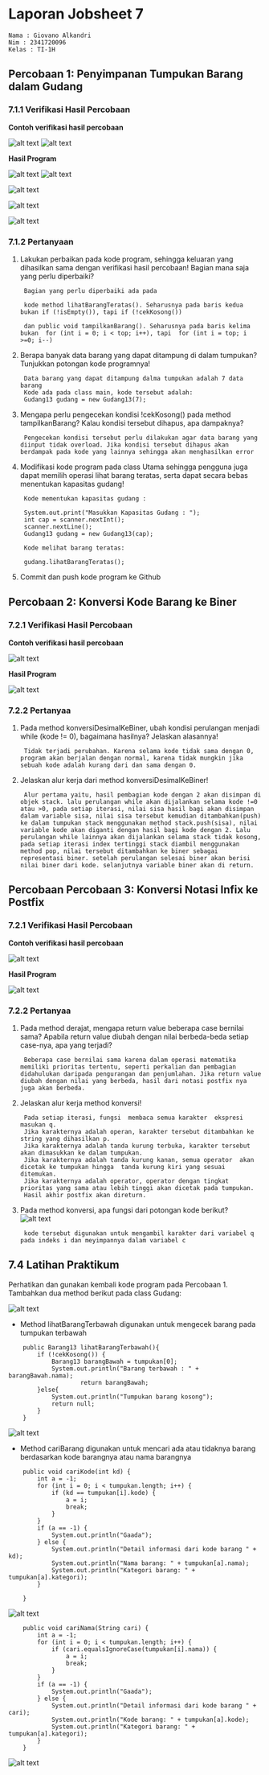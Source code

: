 # Laporan Jobsheet 7

```
Nama : Giovano Alkandri
Nim : 2341720096
Kelas : TI-1H
```

## Percobaan 1: Penyimpanan Tumpukan Barang dalam Gudang

### 7.1.1 Verifikasi Hasil Percobaan

**Contoh verifikasi hasil percobaan**

![alt text](image.png) ![alt text](image-1.png)

**Hasil Program**

![alt text](image-15.png) ![alt text](image-16.png)  

![alt text](image-17.png)  

![alt text](image-18.png)  

![alt text](image-19.png)


### 7.1.2 Pertanyaan

1. Lakukan perbaikan pada kode program, sehingga keluaran yang dihasilkan sama dengan verifikasi hasil percobaan! Bagian mana saja yang perlu diperbaiki?  

        Bagian yang perlu diperbaiki ada pada 
        
        kode method lihatBarangTeratas(). Seharusnya pada baris kedua bukan if (!isEmpty()), tapi if (!cekKosong())

        dan public void tampilkanBarang(). Seharusnya pada baris kelima bukan  for (int i = 0; i < top; i++), tapi  for (int i = top; i >=0; i--)


2. Berapa banyak data barang yang dapat ditampung di dalam tumpukan? Tunjukkan potongan kode programnya!

        Data barang yang dapat ditampung dalma tumpukan adalah 7 data barang  
        Kode ada pada class main, kode tersebut adalah: 
        Gudang13 gudang = new Gudang13(7);

3. Mengapa perlu pengecekan kondisi !cekKosong() pada method tampilkanBarang? Kalau kondisi tersebut dihapus, apa dampaknya?

        Pengecekan kondisi tersebut perlu dilakukan agar data barang yang diinput tidak overload. Jika kondisi tersebut dihapus akan berdampak pada kode yang lainnya sehingga akan menghasilkan error

4. Modifikasi kode program pada class Utama sehingga pengguna juga dapat memilih operasi lihat barang teratas, serta dapat secara bebas menentukan kapasitas gudang!  

        Kode mementukan kapasitas gudang : 

        System.out.print("Masukkan Kapasitas Gudang : ");
        int cap = scanner.nextInt();
        scanner.nextLine();
        Gudang13 gudang = new Gudang13(cap);

        Kode melihat barang teratas: 

        gudang.lihatBarangTeratas();
          

5. Commit dan push kode program ke Github


## Percobaan 2: Konversi Kode Barang ke Biner

### 7.2.1 Verifikasi Hasil Percobaan

**Contoh verifikasi hasil percobaan**

![alt text](image-7.png)

**Hasil Program**

![alt text](image-6.png)

### 7.2.2 Pertanyaa

1. Pada method konversiDesimalKeBiner, ubah kondisi perulangan menjadi while (kode != 0), bagaimana hasilnya? Jelaskan alasannya!  

        Tidak terjadi perubahan. Karena selama kode tidak sama dengan 0, program akan berjalan dengan normal, karena tidak mungkin jika sebuah kode adalah kurang dari dan sama dengan 0.

2. Jelaskan alur kerja dari method konversiDesimalKeBiner!  

        Alur pertama yaitu, hasil pembagian kode dengan 2 akan disimpan di objek stack. lalu perulangan while akan dijalankan selama kode !=0 atau >0, pada setiap iterasi, nilai sisa hasil bagi akan disimpan dalam variable sisa, nilai sisa tersebut kemudian ditambahkan(push) ke dalam tumpukan stack menggunakan method stack.push(sisa), nilai variable kode akan diganti dengan hasil bagi kode dengan 2. Lalu perulangan while lainnya akan dijalankan selama stack tidak kosong, pada setiap iterasi index tertinggi stack diambil menggunakan method pop, nilai tersebut ditambahkan ke biner sebagai representasi biner. setelah perulangan selesai biner akan berisi nilai biner dari kode. selanjutnya variable biner akan di return.

## Percobaan Percobaan 3: Konversi Notasi Infix ke Postfix

### 7.2.1 Verifikasi Hasil Percobaan

**Contoh verifikasi hasil percobaan**

![alt text](image-8.png)

**Hasil Program**

![alt text](image-9.png)

### 7.2.2 Pertanyaa

1. Pada method derajat, mengapa return value beberapa case bernilai sama? Apabila return value diubah dengan nilai berbeda-beda setiap case-nya, apa yang terjadi?  

        Beberapa case bernilai sama karena dalam operasi matematika memiliki prioritas tertentu, seperti perkalian dan pembagian didahulukan daripada pengurangan dan penjumlahan. Jika return value diubah dengan nilai yang berbeda, hasil dari notasi postfix nya juga akan berbeda.

2. Jelaskan alur kerja method konversi!  

        Pada setiap iterasi, fungsi  membaca semua karakter  ekspresi masukan q. 
        Jika karakternya adalah operan, karakter tersebut ditambahkan ke  string yang dihasilkan p. 
        Jika karakternya adalah tanda kurung terbuka, karakter tersebut akan dimasukkan ke dalam tumpukan. 
        Jika karakternya adalah tanda kurung kanan, semua operator  akan dicetak ke tumpukan hingga  tanda kurung kiri yang sesuai ditemukan.
        Jika karakternya adalah operator, operator dengan tingkat prioritas yang sama atau lebih tinggi akan dicetak pada tumpukan. 
        Hasil akhir postfix akan direturn.



3. Pada method konversi, apa fungsi dari potongan kode berikut?  
        ![alt text](image-10.png)  

        kode tersebut digunakan untuk mengambil karakter dari variabel q pada indeks i dan meyimpannya dalam variabel c

## 7.4 Latihan Praktikum

Perhatikan dan gunakan kembali kode program pada Percobaan 1. Tambahkan dua method berikut pada class Gudang:  

![alt text](image-11.png)

- Method lihatBarangTerbawah digunakan untuk mengecek barang pada tumpukan terbawah  

```
    public Barang13 lihatBarangTerbawah(){
        if (!cekKosong()) {
            Barang13 barangBawah = tumpukan[0];
            System.out.println("Barang terbawah : " + barangBawah.nama);
                    return barangBawah;
        }else{
            System.out.println("Tumpukan barang kosong");
            return null;
        }
    }  
```
            
![alt text](image-12.png)

- Method cariBarang digunakan untuk mencari ada atau tidaknya barang berdasarkan kode barangnya atau nama barangnya

```
    public void cariKode(int kd) {
        int a = -1;
        for (int i = 0; i < tumpukan.length; i++) {
            if (kd == tumpukan[i].kode) {
                a = i;
                break;
            }
        }
        if (a == -1) {
            System.out.println("Gaada");
        } else {
            System.out.println("Detail informasi dari kode barang " + kd);
            System.out.println("Nama barang: " + tumpukan[a].nama);
            System.out.println("Kategori barang: " + tumpukan[a].kategori);
        }

    }
```  

![alt text](image-13.png)  

```
    public void cariNama(String cari) {
        int a = -1;
        for (int i = 0; i < tumpukan.length; i++) {
            if (cari.equalsIgnoreCase(tumpukan[i].nama)) {
                a = i;
                break;
            }
        }
        if (a == -1) {
            System.out.println("Gaada");
        } else {
            System.out.println("Detail informasi dari kode barang " + cari);
            System.out.println("Kode barang: " + tumpukan[a].kode);
            System.out.println("Kategori barang: " + tumpukan[a].kategori);
        }
    }

```  
![alt text](image-14.png)

